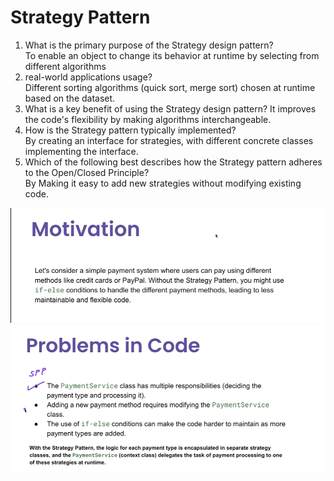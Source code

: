 # Strategy Pattern

1. What is the primary purpose of the Strategy design pattern? <br>
To enable an object to change its behavior at runtime by selecting from different algorithms <br>
2. real-world applications usage? <br>
Different sorting algorithms (quick sort, merge sort) chosen at runtime based on the dataset. <br>
3. What is a key benefit of using the Strategy design pattern?
It improves the code's flexibility by making algorithms interchangeable. <br>
4. How is the Strategy pattern typically implemented? <br>
By creating an interface for strategies, with different concrete classes implementing the interface. <br>
5. Which of the following best describes how the Strategy pattern adheres to the Open/Closed Principle? <br>
By Making it easy to add new strategies without modifying existing code.
<img src="image_a.png" />
<img src="image_b.png" />